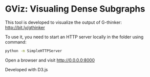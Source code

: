 # GViz: Visualing Dense Subgraphs

This tool is developed to visualize the output of G-thinker: http://bit.ly/gthinker

To use it, you need to start an HTTP server locally in the folder using command:

~~~sh
python -m SimpleHTTPServer
~~~

Open a browser and visit http://0.0.0.0:8000

Developed with D3.js
